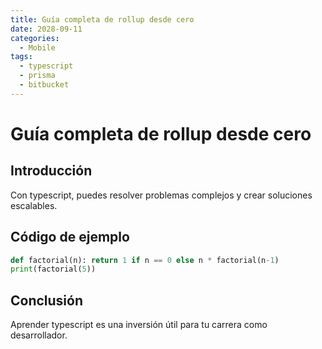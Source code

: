 ```yaml
---
title: Guía completa de rollup desde cero
date: 2028-09-11
categories:
  - Mobile
tags:
  - typescript
  - prisma
  - bitbucket
---
```


# Guía completa de rollup desde cero

## Introducción

Con typescript, puedes resolver problemas complejos y crear soluciones escalables.

## Código de ejemplo

```python
def factorial(n): return 1 if n == 0 else n * factorial(n-1)
print(factorial(5))
```

## Conclusión

Aprender typescript es una inversión útil para tu carrera como desarrollador.